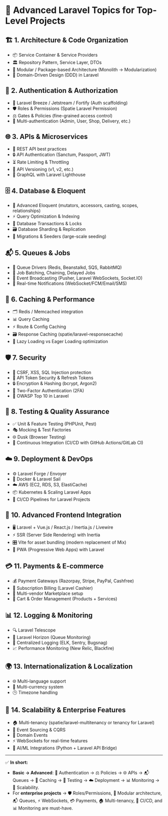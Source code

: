 # 🚀 Advanced Laravel Topics for Top-Level Projects  

## 🏗️ 1. Architecture & Code Organization  
- 📦 Service Container & Service Providers  
- 🏛️ Repository Pattern, Service Layer, DTOs  
- 🧩 Modular / Package-based Architecture (Monolith → Modularization)  
- 🧠 Domain-Driven Design (DDD) in Laravel  

## 🔐 2. Authentication & Authorization  
- 🔑 Laravel Breeze / Jetstream / Fortify (Auth scaffolding)  
- 🛡️ Roles & Permissions (Spatie Laravel Permission)  
- ⚖️ Gates & Policies (fine-grained access control)  
- 👥 Multi-authentication (Admin, User, Shop, Delivery, etc.)  

## 🌐 3. APIs & Microservices  
- 📡 REST API best practices  
- 🔒 API Authentication (Sanctum, Passport, JWT)  
- ⏳ Rate Limiting & Throttling  
- 🔄 API Versioning (v1, v2, etc.)  
- 🧾 GraphQL with Laravel Lighthouse  

## 🗄️ 4. Database & Eloquent  
- 📝 Advanced Eloquent (mutators, accessors, casting, scopes, relationships)  
- ⚡ Query Optimization & Indexing  
- 🔁 Database Transactions & Locks  
- 🗃️ Database Sharding & Replication  
- 🌱 Migrations & Seeders (large-scale seeding)  

## 📬 5. Queues & Jobs  
- 🚚 Queue Drivers (Redis, Beanstalkd, SQS, RabbitMQ)  
- 🔗 Job Batching, Chaining, Delayed Jobs  
- 📢 Event Broadcasting (Pusher, Laravel WebSockets, Socket.IO)  
- 🔔 Real-time Notifications (WebSocket/FCM/Email/SMS)  

## 🚀 6. Caching & Performance  
- 🗂️ Redis / Memcached integration  
- 📊 Query Caching  
- ⚡ Route & Config Caching  
- 🗃️ Response Caching (spatie/laravel-responsecache)  
- 🧐 Lazy Loading vs Eager Loading optimization  

## 🛡️ 7. Security  
- 🛑 CSRF, XSS, SQL Injection protection  
- 🔑 API Token Security & Refresh Tokens  
- 🔒 Encryption & Hashing (bcrypt, Argon2)  
- 📲 Two-Factor Authentication (2FA)  
- 🧾 OWASP Top 10 in Laravel  

## 🧪 8. Testing & Quality Assurance  
- ✅ Unit & Feature Testing (PHPUnit, Pest)  
- 🎭 Mocking & Test Factories  
- 🌐 Dusk (Browser Testing)  
- 🔄 Continuous Integration (CI/CD with GitHub Actions/GitLab CI)  

## ☁️ 9. Deployment & DevOps  
- ⚙️ Laravel Forge / Envoyer  
- 🐳 Docker & Laravel Sail  
- ☁️ AWS (EC2, RDS, S3, ElastiCache)  
- 📦 Kubernetes & Scaling Laravel Apps  
- 🔄 CI/CD Pipelines for Laravel Projects  

## 🎨 10. Advanced Frontend Integration  
- 🖥️ Laravel + Vue.js / React.js / Inertia.js / Livewire  
- ⚡ SSR (Server Side Rendering) with Inertia  
- 🎛️ Vite for asset bundling (modern replacement of Mix)  
- 📱 PWA (Progressive Web Apps) with Laravel  

## 💳 11. Payments & E-commerce  
- 💰 Payment Gateways (Razorpay, Stripe, PayPal, Cashfree)  
- 📅 Subscription Billing (Laravel Cashier)  
- 🏪 Multi-vendor Marketplace setup  
- 🛒 Cart & Order Management (Products + Services)  

## 📊 12. Logging & Monitoring  
- 🔍 Laravel Telescope  
- 📡 Laravel Horizon (Queue Monitoring)  
- 📝 Centralized Logging (ELK, Sentry, Bugsnag)  
- 📈 Performance Monitoring (New Relic, Blackfire)  

## 🌍 13. Internationalization & Localization  
- 🌐 Multi-language support  
- 💱 Multi-currency system  
- 🕒 Timezone handling  

## 🏢 14. Scalability & Enterprise Features  
- 🏠 Multi-tenancy (spatie/laravel-multitenancy or tenancy for Laravel)  
- 🔄 Event Sourcing & CQRS  
- 📌 Domain Events  
- ⚡ WebSockets for real-time features  
- 🤖 AI/ML Integrations (Python + Laravel API Bridge)  

---

✅ **In short:**  
- **Basic → Advanced**: 🔐 Authentication → ⚖️ Policies → 🌐 APIs → 📬 Queues → 🚀 Caching → 🧪 Testing → ☁️ Deployment → 📊 Monitoring → 🏢 Scalability.  
- For **enterprise projects** → 🛡️ Roles/Permissions, 🧩 Modular architecture, 📬 Queues, ⚡ WebSockets, 💳 Payments, 🏠 Multi-tenancy, 🔄 CI/CD, and 📊 Monitoring are must-have.  
